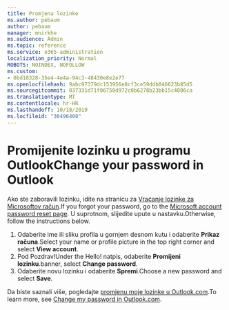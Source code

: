 ```yaml
---
title: Promjena lozinke
ms.author: pebaum
author: pebaum
manager: mnirkhe
ms.audience: Admin
ms.topic: reference
ms.service: o365-administration
localization_priority: Normal
ROBOTS: NOINDEX, NOFOLLOW
ms.custom:
- 0bd18328-35e4-4e4a-94c3-48430e8e2e77
ms.openlocfilehash: 9abc97379dc153956e8cf3ce59ddb046623b85d5
ms.sourcegitcommit: 037331d71f06750d972c0b6278b23bb15c4806ca
ms.translationtype: MT
ms.contentlocale: hr-HR
ms.lasthandoff: 10/18/2019
ms.locfileid: "36496408"
---
```

# <a name="change-your-password-in-outlook"></a><span data-ttu-id="09977-102">Promijenite lozinku u programu Outlook</span><span class="sxs-lookup"><span data-stu-id="09977-102">Change your password in Outlook</span></span>

<span data-ttu-id="09977-103">Ako ste zaboravili lozinku, idite na stranicu za [Vraćanje lozinke za Microsoftov račun](https://go.microsoft.com/fwlink/p/?linkid=841909).</span><span class="sxs-lookup"><span data-stu-id="09977-103">If you forgot your password, go to the [Microsoft account password reset page](https://go.microsoft.com/fwlink/p/?linkid=841909).</span></span> <span data-ttu-id="09977-104">U suprotnom, slijedite upute u nastavku.</span><span class="sxs-lookup"><span data-stu-id="09977-104">Otherwise, follow the instructions below.</span></span>
  
1. <span data-ttu-id="09977-105">Odaberite ime ili sliku profila u gornjem desnom kutu i odaberite **Prikaz računa**.</span><span class="sxs-lookup"><span data-stu-id="09977-105">Select your name or profile picture in the top right corner and select **View account**.</span></span>
2. <span data-ttu-id="09977-106">Pod Pozdrav!</span><span class="sxs-lookup"><span data-stu-id="09977-106">Under the Hello!</span></span> <span data-ttu-id="09977-107">natpis, odaberite **Promijeni lozinku**.</span><span class="sxs-lookup"><span data-stu-id="09977-107">banner, select **Change password**.</span></span>
3. <span data-ttu-id="09977-108">Odaberite novu lozinku i odaberite **Spremi**.</span><span class="sxs-lookup"><span data-stu-id="09977-108">Choose a new password and select **Save**.</span></span>

<span data-ttu-id="09977-109">Da biste saznali više, pogledajte [promjenu moje lozinke u Outlook.com](https://support.office.com/article/2138d690-811c-4545-b2f3-e4dbe80c9735.aspx).</span><span class="sxs-lookup"><span data-stu-id="09977-109">To learn more, see [Change my password in Outlook.com](https://support.office.com/article/2138d690-811c-4545-b2f3-e4dbe80c9735.aspx).</span></span>